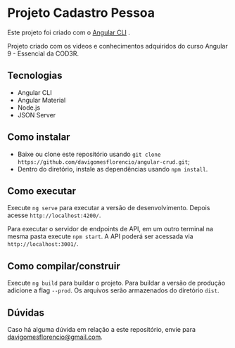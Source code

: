 # Projeto Cadastro Pessoa

Este projeto foi criado com o [Angular CLI](https://github.com/angular/angular-cli) .

Projeto criado com os videos e conhecimentos adquiridos do curso Angular 9 - Essencial da COD3R.

## Tecnologias

- Angular CLI 
- Angular Material
- Node.js
- JSON Server 

## Como instalar

- Baixe ou clone este repositório usando `git clone https://github.com/davigomesflorencio/angular-crud.git`;
- Dentro do diretório, instale as dependências usando `npm install`.

## Como executar

Execute `ng serve` para executar a versão de desenvolvimento. Depois acesse `http://localhost:4200/`.

Para executar o servidor de endpoints de API, em um outro terminal na mesma pasta execute `npm start`. A API poderá ser acessada via `http://localhost:3001/`.
## Como compilar/construir

Execute `ng build` para buildar o projeto. Para buildar a versão de produção adicione a flag `--prod`. Os arquivos serão armazenados do diretório `dist`.

## Dúvidas
Caso há alguma dúvida em relação a este repositório, envie para davigomesflorencio@gmail.com.